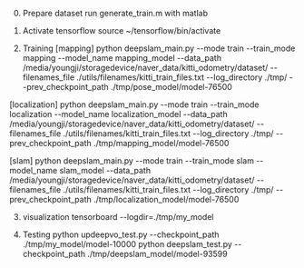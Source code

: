 0. Prepare dataset
run generate_train.m with matlab 

1. Activate tensorflow
source ~/tensorflow/bin/activate 

2. Training
[mapping]
python deepslam_main.py --mode train --train_mode mapping --model_name mapping_model --data_path /media/youngji/storagedevice/naver_data/kitti_odometry/dataset/ --filenames_file ./utils/filenames/kitti_train_files.txt --log_directory ./tmp/ --prev_checkpoint_path ./tmp/pose_model/model-76500

[localization]
python deepslam_main.py --mode train --train_mode localization --model_name localization_model --data_path /media/youngji/storagedevice/naver_data/kitti_odometry/dataset/ --filenames_file ./utils/filenames/kitti_train_files.txt --log_directory ./tmp/ --prev_checkpoint_path ./tmp/mapping_model/model-76500

[slam]
python deepslam_main.py --mode train --train_mode slam --model_name slam_model --data_path /media/youngji/storagedevice/naver_data/kitti_odometry/dataset/ --filenames_file ./utils/filenames/kitti_train_files.txt --log_directory ./tmp/ --prev_checkpoint_path ./tmp/localization_model/model-76500

3. visualization
tensorboard --logdir=./tmp/my_model
 
4. Testing
python updeepvo_test.py --checkpoint_path ./tmp/my_model/model-10000
python deepslam_test.py --checkpoint_path ./tmp/deepslam_model/model-93599


